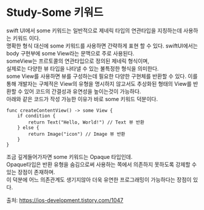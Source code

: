# Study-Some 키워드
swift UI에서 some 키워드는 일반적으로 제네릭 타입의 연관타입을 지칭하는데 사용하는 키워드 이다.   
명확한 형식 대신에 some 키워드를 사용하면 간략하게 표현 할 수 있다.
swiftUI에서는 body 구현부에 some View라는 문맥으로 주로 사용된다.   
someView는 프르토콜의 연관타입으로 정의된 제네릭 형식이며,   
실제로는 다양한 뷰 타입을 나타낼 수 있는 불특정한 형식을 의미한다.   
some View를 사용하면 뷰를 구성하는데 필요한 다양한 구현체를 반환할 수 있다.
이를 통해 개발자는 구체적은 View의 유형을 명시하지 않고서도 추상화된 형태의 View를 반환할 수 있어 코드의 간결성과 유연성을 높이는것이 가능하다.    
아래와 같은 코드가 작성 가능한 이유가 바로 some 키워드 덕분이다.    
```
func createContentView() -> some View {
    if condition {
        return Text("Hello, World!") // Text 뷰 반환
    } else {
        return Image("icon") // Image 뷰 반환
    }
}
```

조금 깊게들어가자면 some 키워드는 Opaque 타입인데.    
Opaque타입은 반환 유형을 숨김으로써 사용하는 쪽에서 의존하지 못하도록 강제할 수 있는 장점이 존재하며.   
이 덕분에 어느 의존관계도 생기지않아 더욱 유연한 프로그래밍이 가능하다는 장점이 있다.    
    
      
      
      
출처: https://ios-development.tistory.com/1047

